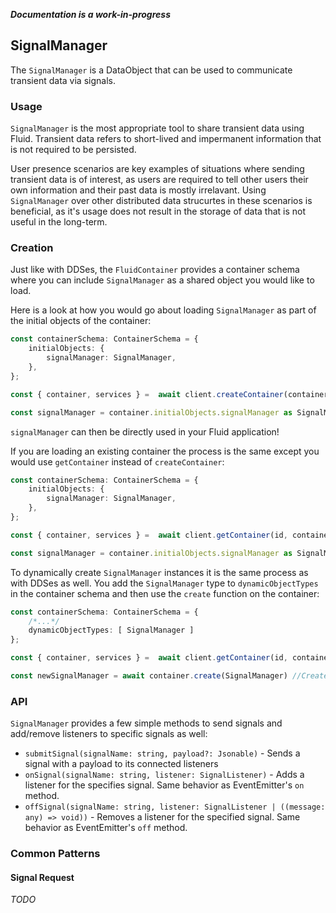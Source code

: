 **_Documentation is a work-in-progress_**

## SignalManager
The `SignalManager` is a DataObject that can be used to communicate transient data via signals.

### Usage
`SignalManager` is the most appropriate tool to share transient data using Fluid.  Transient data refers to short-lived and impermanent information that is not required to be persisted.

User presence scenarios are key examples of situations where sending transient data is of interest, as users are required to tell other users their own information and their past data is mostly irrelavant. Using `SignalManager` over other distributed data strucurtes in these scenarios is beneficial, as it's usage does not result in the storage of data that is not useful in the long-term.


### Creation
Just like with DDSes, the `FluidContainer` provides a container schema where you can include `SignalManager` as a shared object you would like to load.

Here is a look at how you would go about loading `SignalManager` as part of the initial objects of the container:

```typescript
const containerSchema: ContainerSchema = {
    initialObjects: {
        signalManager: SignalManager,
    },
};

const { container, services } =  await client.createContainer(containerSchema);

const signalManager = container.initialObjects.signalManager as SignalManager
```

`signalManager` can then be directly used in your Fluid application!

If you are loading an existing container the process is the same except you would use `getContainer` instead of `createContainer`:

```typescript
const containerSchema: ContainerSchema = {
    initialObjects: {
        signalManager: SignalManager,
    },
};

const { container, services } =  await client.getContainer(id, containerSchema);

const signalManager = container.initialObjects.signalManager as SignalManager
```


To dynamically create `SignalManager` instances it is the same process as with DDSes as well. You add the `SignalManager` type to `dynamicObjectTypes` in the container schema and then use the `create` function on the container:

```typescript
const containerSchema: ContainerSchema = {
    /*...*/
    dynamicObjectTypes: [ SignalManager ]
};

const { container, services } =  await client.getContainer(id, containerSchema);

const newSignalManager = await container.create(SignalManager) //Creates a new SignalManager instance
```



### API
`SignalManager` provides a few simple methods to send signals and add/remove listeners to specific signals as well:
- `submitSignal(signalName: string, payload?: Jsonable)` - Sends a signal with a payload to its connected listeners
- `onSignal(signalName: string, listener: SignalListener)` - Adds a listener for the specifies signal. Same behavior as EventEmitter's `on` method.
- `offSignal(signalName: string, listener: SignalListener | ((message: any) => void))` - Removes a listener for the specified signal. Same behavior as EventEmitter's `off` method.




### Common Patterns
#### Signal Request
_TODO_
